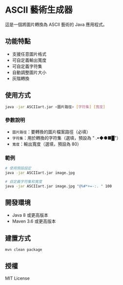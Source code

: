 # ASCII 藝術生成器

這是一個將圖片轉換為 ASCII 藝術的 Java 應用程式。

## 功能特點

- 支援任意圖片格式
- 可自定義輸出寬度
- 可自定義字符集
- 自動調整圖片大小
- 灰階轉換

## 使用方式

```bash
java -jar ASCIIart.jar <圖片路徑> [字符集] [寬度]
```

### 參數說明

- `圖片路徑`：要轉換的圖片檔案路徑（必填）
- `字符集`：用於轉換的字符集（選填，預設為 " .▪◆●■█"）
- `寬度`：輸出寬度（選填，預設為 80）

### 範例

```bash
# 使用預設設定
java -jar ASCIIart.jar image.jpg

# 自定義字符集和寬度
java -jar ASCIIart.jar image.jpg "@%#*+=-:. " 100
```

## 開發環境

- Java 8 或更高版本
- Maven 3.6 或更高版本

## 建置方式

```bash
mvn clean package
```

## 授權

MIT License
